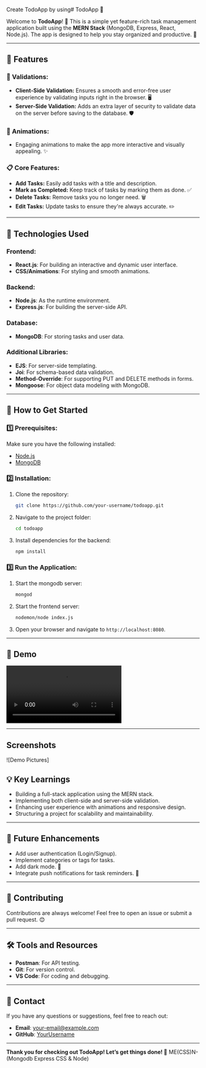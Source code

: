 Create TodoApp by using# TodoApp 📝

Welcome to **TodoApp**! 🚀 This is a simple yet feature-rich task management application built using the **MERN Stack** (MongoDB, Express, React, Node.js). The app is designed to help you stay organized and productive. 🎉

---

## 🌟 Features

### 🔐 Validations:
- **Client-Side Validation:** Ensures a smooth and error-free user experience by validating inputs right in the browser. 🖥️
- **Server-Side Validation:** Adds an extra layer of security to validate data on the server before saving to the database. 🛡️

### 🎨 Animations:
- Engaging animations to make the app more interactive and visually appealing. ✨

### 📋 Core Features:
- **Add Tasks:** Easily add tasks with a title and description.
- **Mark as Completed:** Keep track of tasks by marking them as done. ✅
- **Delete Tasks:** Remove tasks you no longer need. 🗑️
- **Edit Tasks:** Update tasks to ensure they're always accurate. ✏️

---

## 🚀 Technologies Used

### Frontend:
- **React.js**: For building an interactive and dynamic user interface.
- **CSS/Animations**: For styling and smooth animations.

### Backend:
- **Node.js**: As the runtime environment.
- **Express.js**: For building the server-side API.

### Database:
- **MongoDB**: For storing tasks and user data.

### Additional Libraries:
- **EJS**: For server-side templating.
- **Joi**: For schema-based data validation.
- **Method-Override**: For supporting PUT and DELETE methods in forms.
- **Mongoose**: For object data modeling with MongoDB.

---

## 🎯 How to Get Started

### 1️⃣ Prerequisites:
Make sure you have the following installed:
- [Node.js](https://nodejs.org/)
- [MongoDB](https://www.mongodb.com/)

### 2️⃣ Installation:
1. Clone the repository:
   ```bash
   git clone https://github.com/your-username/todoapp.git
   ```
2. Navigate to the project folder:
   ```bash
   cd todoapp
   ```

3. Install dependencies for the backend:
   ```bash
   npm install
   ```
   
### 3️⃣ Run the Application:
1. Start the mongodb server:
   ```bash
   mongod
   ```

2. Start the frontend server:
   ```bash
   nodemon/node index.js
   ```

3. Open your browser and navigate to `http://localhost:8080`.
---

## 🎥 Demo

![Demo Animation](video_20250322_165933.mp4)

---

## Screenshots

![Demo Pictures]

## 💡 Key Learnings
- Building a full-stack application using the MERN stack.
- Implementing both client-side and server-side validation.
- Enhancing user experience with animations and responsive design.
- Structuring a project for scalability and maintainability.

---

## 📌 Future Enhancements
- Add user authentication (Login/Signup).
- Implement categories or tags for tasks.
- Add dark mode. 🌙
- Integrate push notifications for task reminders. 🔔

---

## 🤝 Contributing

Contributions are always welcome! Feel free to open an issue or submit a pull request. 😊

---

## 🛠️ Tools and Resources
- **Postman**: For API testing.
- **Git**: For version control.
- **VS Code**: For coding and debugging.

---

## 📧 Contact
If you have any questions or suggestions, feel free to reach out:
- **Email**: your-email@example.com
- **GitHub**: [YourUsername](https://github.com/your-username)

---

**Thank you for checking out TodoApp! Let’s get things done! 🚀**
 ME(CSS)N-(Mongodb Express CSS & Node)  
